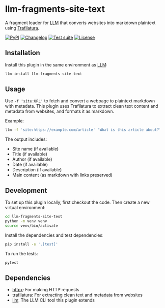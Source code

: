 # llm-fragments-site-text

A fragment loader for [LLM](https://llm.datasette.io/) that converts websites into markdown plaintext using [Trafilatura](https://trafilatura.readthedocs.io/).

[![PyPI](https://img.shields.io/pypi/v/llm-fragments-site-text.svg)](https://pypi.org/project/llm-fragments-site-text/)
[![Changelog](https://img.shields.io/github/v/release/daturkel/llm-fragments-site-text?include_prereleases&label=changelog)](https://github.com/daturkel/llm-fragments-site-text/releases)
[![Test suite](https://github.com/daturkel/llm-fragments-site-text/actions/workflows/test.yml/badge.svg)](https://github.com/daturkel/llm-fragments-site-text/actions/workflows/test.yml)
[![License](https://img.shields.io/badge/license-Apache%202.0-blue.svg)](https://github.com/daturkel/llm-fragments-site-text/blob/main/LICENSE)

## Installation

Install this plugin in the same environment as [LLM](https://llm.datasette.io/):

```bash
llm install llm-fragments-site-text
```

## Usage

Use `-f 'site:URL'` to fetch and convert a webpage to plaintext markdown with metadata. This plugin uses Trafilatura to extract clean text content and metadata from websites, and formats it as markdown.

Example:

```bash
llm -f 'site:https://example.com/article' "What is this article about?"
```

The output includes:
- Site name (if available)
- Title (if available)
- Author (if available)
- Date (if available)
- Description (if available)
- Main content (as markdown with links preserved)

## Development

To set up this plugin locally, first checkout the code. Then create a new virtual environment:

```bash
cd llm-fragments-site-text
python -m venv venv
source venv/bin/activate
```

Install the dependencies and test dependencies:

```bash
pip install -e '.[test]'
```

To run the tests:

```bash
pytest
```

## Dependencies

- [httpx](https://www.python-httpx.org/): For making HTTP requests
- [trafilatura](https://trafilatura.readthedocs.io/): For extracting clean text and metadata from websites
- [llm](https://llm.datasette.io/): The LLM CLI tool this plugin extends

